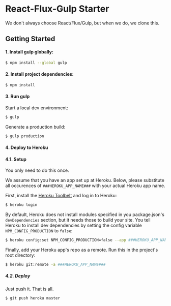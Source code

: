 # React-Flux-Gulp Starter

We don't always choose React/Flux/Gulp, but when we do, we clone this.

## Getting Started

#### 1. Install gulp globally:

```sh
$ npm install --global gulp
```

#### 2. Install project dependencies:

```sh
$ npm install
```

#### 3. Run gulp

Start a local dev environment:

```sh
$ gulp
```

Generate a production build:

```sh
$ gulp production
```

#### 4. Deploy to Heroku

#### 4.1. Setup

You only need to do this once.

We assume that you have an app set up at Heroku. Below, please substitute all occurences of `###HEROKU_APP_NAME###` with your actual Heroku app name.

First, install the [Heroku Toolbelt](https://toolbelt.heroku.com/) and log in to Heroku:

```sh
$ heroku login
```

By default, Heroku does not install modules specified in you package.json's `devDependencies` section, but it needs those to build your site. You tell Heroku to install dev dependencies by setting the config variable `NPM_CONFIG_PRODUCTION` to `false`:

```sh
$ heroku config:set NPM_CONFIG_PRODUCTION=false --app ###HEROKU_APP_NAME###
```

Finally, add your Heroku app's repo as a remote. Run this in the project's root directory:

```sh
$ heroku git:remote -a ###HEROKU_APP_NAME###
```

##### 4.2. Deploy

Just push it. That is all.

```sh
$ git push heroku master
```
